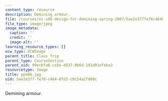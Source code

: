 ```yaml
---
content_type: resource
description: Demining armour.
file: /courses/ec-s06-design-for-demining-spring-2007/5ae2e377fe78c4640fd3c0c54a2f808c_ppe06.jpg
file_type: image/jpeg
image_metadata:
  caption: ''
  credit: ''
  image-alt: ''
learning_resource_types: []
ocw_type: OCWImage
parent_title: Class Trip
parent_type: CourseSection
parent_uid: 99ecbfa6-ce5e-d537-8b6d-181d91efeba3
resourcetype: Image
title: ppe06.jpg
uid: 5ae2e377-fe78-c464-0fd3-c0c54a2f808c
---
```

Demining armour.

